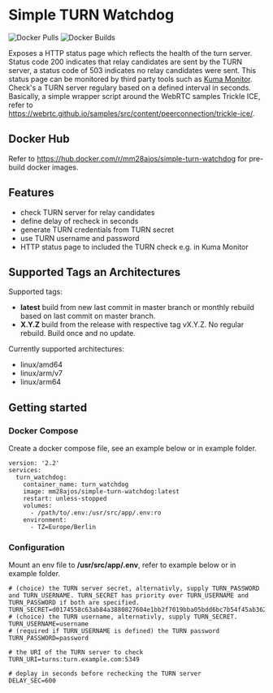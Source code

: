 # Simple TURN Watchdog

![Docker Pulls](https://img.shields.io/docker/pulls/mm28ajos/simple-turn-watchdog.svg)
![Docker Builds](https://github.com/mm28ajos/simple-turn-watchdog/actions/workflows/build-images.yml/badge.svg)

Exposes a HTTP status page which reflects the health of the turn server. Status code 200 indicates that relay candidates are sent by the TURN server, a status code of 503 indicates no relay candidates were sent.  This status page can be monitored by third party tools such as [Kuma Monitor](https://github.com/louislam/uptime-kuma). Check's a TURN server regulary based on a defined interval in seconds.
Basically, a simple wrapper script around the WebRTC samples Trickle ICE, refer to https://webrtc.github.io/samples/src/content/peerconnection/trickle-ice/.

## Docker Hub
Refer to https://hub.docker.com/r/mm28ajos/simple-turn-watchdog for pre-build docker images.

## Features
* check TURN server for relay candidates
* define delay of recheck in seconds
* generate TURN credentials from TURN secret
* use TURN username and password
* HTTP status page to included the TURN check e.g. in Kuma Monitor

## Supported Tags an Architectures
Supported tags:

* **latest** build from new last commit in master branch or monthly rebuild based on last commit on master branch.
* **X.Y.Z** build from the release with respective tag vX.Y.Z. No regular rebuild. Build once and no update.

Currently supported architectures:
* linux/amd64
* linux/arm/v7
* linux/arm64

## Getting started
### Docker Compose
Create a docker compose file, see an example below or in example folder.

```
version: '2.2'
services:
  turn_watchdog:
    container_name: turn_watchdog
    image: mm28ajos/simple-turn-watchdog:latest
    restart: unless-stopped
    volumes:
      - /path/to/.env:/usr/src/app/.env:ro
    environment:
      - TZ=Europe/Berlin
```

### Configuration

Mount an env file to **/usr/src/app/.env**, refer to example below or in example folder.

```
# (choice) the TURN server secret, alternativly, supply TURN_PASSWORD and TURN_USERNAME. TURN_SECRET has priority over TURN_USERNAME and TURN_PASSWORD if both are specified.
TURN_SECRET=d0174558c63ab84a3880827604e1bb2f7019bba05bdd6bc7b54f45ab3621f381
# (choice) the TURN username, alternativly, supply TURN_SECRET. 
TURN_USERNAME=username
# (required if TURN_USERNAME is defined) the TURN password
TURN_PASSWORD=password

# the URI of the TURN server to check 
TURN_URI=turns:turn.example.com:5349

# deplay in seconds before rechecking the TURN server
DELAY_SEC=600
```
